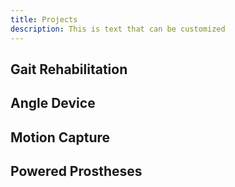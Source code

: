 ```yaml
---
title: Projects
description: This is text that can be customized
---
```


## Gait Rehabilitation

## Angle Device

## Motion Capture

## Powered Prostheses